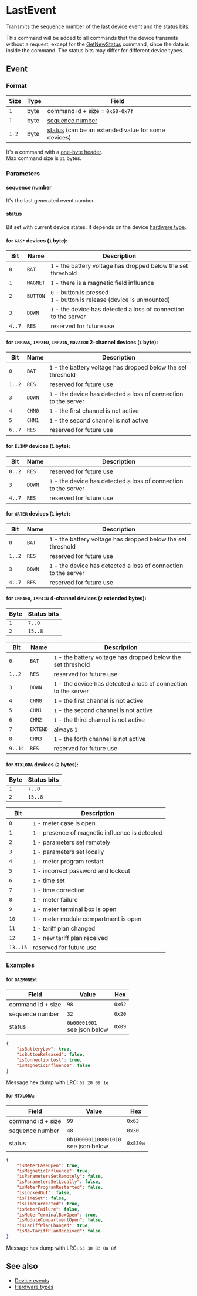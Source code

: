 # LastEvent

Transmits the sequence number of the last device event and the status bits.

This command will be added to all commands that the device transmits without a request,
except for the [GetNewStatus](../GetNewStatus.md) command, since the data is inside the command.
The status bits may differ for different device types.


## Event

### Format

| Size  | Type | Field                                                         |
| ----- | ---- | ------------------------------------------------------------- |
| `1`   | byte | command id + size = `0x60-0x7f`                               |
| `1`   | byte | [sequence number](#sequence-number)                           |
| `1-2` | byte | [status](#status) (can be an extended value for some devices) |

It's a command with a [one-byte header](../../message.md#command-with-a-one-byte-header).<br>
Max command size is `31` bytes.

### Parameters

#### **sequence number**

It's the last generated event number.

#### **status**

Bit set with current device states.
It depends on the device [hardware type](../../basics.md#hardware-types).

#### for `GAS*` devices (`1` byte):

| Bit    | Name     | Description                                                                |
| ------ | -------- | -------------------------------------------------------------------------- |
| `0`    | `BAT`    | `1` - the battery voltage has dropped below the set threshold              |
| `1`    | `MAGNET` | `1` - there is a magnetic field influence                                  |
| `2`    | `BUTTON` | `0` - button is pressed <br> `1` - button is release (device is unmounted) |
| `3`    | `DOWN`   | `1` - the device has detected a loss of connection to the server           |
| `4..7` | `RES`    | reserved for future use                                                    |

#### for `IMP2AS`, `IMP2EU`, `IMP2IN`, `NOVATOR` 2-channel devices (`1` byte):

| Bit    | Name   | Description                                                      |
| ------ | ------ | ---------------------------------------------------------------- |
| `0`    | `BAT`  | `1` - the battery voltage has dropped below the set threshold    |
| `1..2` | `RES`  | reserved for future use                                          |
| `3`    | `DOWN` | `1` - the device has detected a loss of connection to the server |
| `4`    | `CHN0` | `1` - the first channel is not active                            |
| `5`    | `CHN1` | `1` - the second channel is not active                           |
| `6..7` | `RES`  | reserved for future use                                          |

#### for `ELIMP` devices (`1` byte):

| Bit    | Name   | Description                                                      |
| ------ | ------ | ---------------------------------------------------------------- |
| `0..2` | `RES`  | reserved for future use                                          |
| `3`    | `DOWN` | `1` - the device has detected a loss of connection to the server |
| `4..7` | `RES`  | reserved for future use                                          |

#### for `WATER` devices (`1` byte):

| Bit    | Name   | Description                                                      |
| ------ | ------ | ---------------------------------------------------------------- |
| `0`    | `BAT`  | `1` - the battery voltage has dropped below the set threshold    |
| `1..2` | `RES`  | reserved for future use                                          |
| `3`    | `DOWN` | `1` - the device has detected a loss of connection to the server |
| `4..7` | `RES`  | reserved for future use                                          |

#### for `IMP4EU`, `IMP4IN` 4-channel devices (`2` extended bytes):

| Byte | Status bits |
| ---- | ----------- |
| `1`  | `7..0`      |
| `2`  | `15..8`     |

| Bit     | Name     | Description                                                      |
| ------- | -------- | ---------------------------------------------------------------- |
| `0`     | `BAT`    | `1` - the battery voltage has dropped below the set threshold    |
| `1..2`  | `RES`    | reserved for future use                                          |
| `3`     | `DOWN`   | `1` - the device has detected a loss of connection to the server |
| `4`     | `CHN0`   | `1` - the first channel is not active                            |
| `5`     | `CHN1`   | `1` - the second channel is not active                           |
| `6`     | `CHN2`   | `1` - the third channel is not active                            |
| `7`     | `EXTEND` | always `1`                                                       |
| `8`     | `CHN3`   | `1` - the forth channel is not active                            |
| `9..14` | `RES`    | reserved for future use                                          |

#### for `MTXLORA` devices (`2` bytes):

| Byte | Status bits |
| ---- | ----------- |
| `1`  | `7..0`      |
| `2`  | `15..8`     |

| Bit      | Description                                      |
| -------- | ------------------------------------------------ |
| `0`      | `1` - meter case is open                         |
| `1`      | `1` - presence of magnetic influence is detected |
| `2`      | `1` - parameters set remotely                    |
| `3`      | `1` - parameters set locally                     |
| `4`      | `1` - meter program restart                      |
| `5`      | `1` - incorrect password and lockout             |
| `6`      | `1` - time set                                   |
| `7`      | `1` - time correction                            |
| `8`      | `1` - meter failure                              |
| `9`      | `1` - meter terminal box is open                 |
| `10`     | `1` - meter module compartment is open           |
| `11`     | `1` - tariff plan changed                        |
| `12`     | `1` - new tariff plan received                   |
| `13..15` | reserved for future use                          |

### Examples

#### for `GAZM0NEW`:

| Field             | Value                            | Hex    |
| ----------------- | -------------------------------- | ------ |
| command id + size | `98`                             | `0x62` |
| sequence number   | `32`                             | `0x20` |
| status            | `0b00001001` <br> see json below | `0x09` |

```json
{
    "isBatteryLow": true,
    "isButtonReleased": false,
    "isConnectionLost": true,
    "isMagneticInfluence": false
}
```
Message hex dump with LRC: `62 20 09 1e`

#### for `MTXLORA`:

| Field             | Value                                    | Hex      |
| ----------------- | ---------------------------------------- | -------- |
| command id + size | `99`                                     | `0x63`   |
| sequence number   | `48`                                     | `0x30`   |
| status            | `0b1000001100001010` <br> see json below | `0x830a` |

```json
{
    "isMeterCaseOpen": true,
    "isMagneticInfluence": true,
    "isParametersSetRemotely": false,
    "isParametersSetLocally": false,
    "isMeterProgramRestarted": false,
    "isLockedOut": false,
    "isTimeSet": false,
    "isTimeCorrected": true,
    "isMeterFailure": false,
    "isMeterTerminalBoxOpen": true,
    "isModuleCompartmentOpen": false,
    "isTariffPlanChanged": true,
    "isNewTariffPlanReceived": false
}
```
Message hex dump with LRC: `63 30 83 0a 8f`


## See also

* [Device events](../../basics.md#device-events)
* [Hardware types](../../basics.md#hardware-types)

